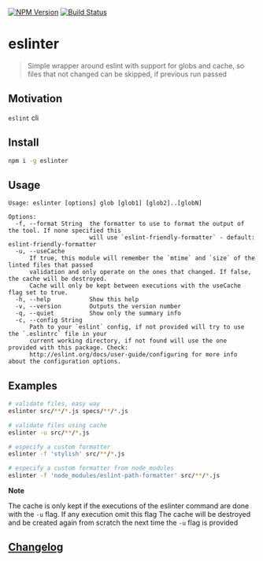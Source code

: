 [![NPM Version](http://img.shields.io/npm/v/eslinter.svg?style=flat)](https://npmjs.org/package/eslinter)
[![Build Status](http://img.shields.io/travis/royriojas/eslinter.svg?style=flat)](https://travis-ci.org/royriojas/eslinter)

# eslinter
> Simple wrapper around eslint with support for globs and cache, so files that not changed can be skipped, if previous run passed

## Motivation

`eslint` cli 

## Install

```bash
npm i -g eslinter
```

## Usage

```
Usage: eslinter [options] glob [glob1] [glob2]..[globN]

Options:
  -f, --format String  the formatter to use to format the output of the tool. If none specified this
                       will use `eslint-friendly-formatter` - default: eslint-friendly-formatter
  -u, --useCache
      If true, this module will remember the `mtime` and `size` of the linted files that passed
      validation and only operate on the ones that changed. If false, the cache will be destroyed.
      Cache will only be kept between executions with the useCache flag set to true.
  -h, --help           Show this help
  -v, --version        Outputs the version number
  -q, --quiet          Show only the summary info
  -c, --config String
      Path to your `eslint` config, if not provided will try to use the `.eslintrc` file in your
      current working directory, if not found will use the one provided with this package. Check:
      http://eslint.org/docs/user-guide/configuring for more info about the configuration options.
```

## Examples

```bash
# validate files, easy way
eslinter src/**/*.js specs/**/*.js

# validate files using cache
eslinter -u src/**/*.js 

# especify a custom formatter
eslinter -f 'stylish' src/**/*.js 

# especify a custom formatter from node_modules
eslinter -f 'node_modules/eslint-path-formatter' src/**/*.js
```

**Note**

The cache is only kept if the executions of the eslinter command are done with the `-u` flag. If any execution omit this flag
The cache will be destroyed and be created again from scratch the next time the `-u` flag is provided

## [Changelog](./changelog.md)